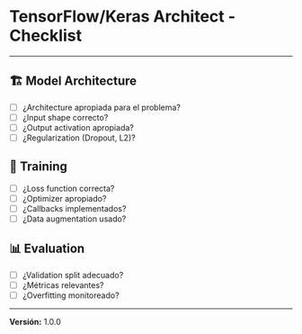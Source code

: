 # TensorFlow/Keras Architect - Checklist

---

## 🏗️ Model Architecture
- [ ] ¿Architecture apropiada para el problema?
- [ ] ¿Input shape correcto?
- [ ] ¿Output activation apropiada?
- [ ] ¿Regularization (Dropout, L2)?

## 🎯 Training
- [ ] ¿Loss function correcta?
- [ ] ¿Optimizer apropiado?
- [ ] ¿Callbacks implementados?
- [ ] ¿Data augmentation usado?

## 📊 Evaluation
- [ ] ¿Validation split adecuado?
- [ ] ¿Métricas relevantes?
- [ ] ¿Overfitting monitoreado?

---

**Versión:** 1.0.0

